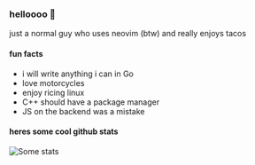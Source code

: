 ### helloooo 👋

just a normal guy who uses neovim (btw) and really enjoys tacos

#### fun facts
- i will write anything i can in Go
- love motorcycles
- enjoy ricing linux
- C++ should have a package manager
- JS on the backend was a mistake

#### heres some cool github stats
![Some stats](https://github-readme-stats.vercel.app/api?username=avvo-na&show_icons=true&theme=onedark)
